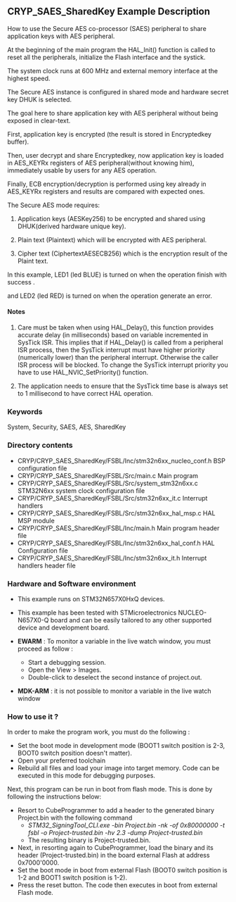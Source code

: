 ## <b>CRYP_SAES_SharedKey Example Description</b>

How to use the Secure AES co-processor (SAES) peripheral to share application keys
with AES peripheral.

At the beginning of the main program the HAL_Init() function is called to reset
all the peripherals, initialize the Flash interface and the systick.

The system clock runs at 600 MHz and external memory interface at the highest speed.

The Secure AES instance is configured in shared mode and hardware secret key DHUK is selected.

The goal here to share application key with AES peripheral without being exposed in clear-text.

First, application key is encrypted (the result is stored in Encryptedkey buffer).

Then, user decrypt and share Encryptedkey, now application key is loaded in AES_KEYRx registers
of AES peripheral(without knowing him), immediately usable by users for any AES operation.

Finally, ECB encryption/decryption is performed using key already in AES_KEYRx registers
and results are compared with expected ones.

The Secure AES mode requires:

1. Application keys (AESKey256) to be encrypted and shared using DHUK(derived hardware unique key).

2. Plain text (Plaintext) which will be encrypted with AES peripheral.

3. Cipher text (CiphertextAESECB256)  which is the encryption result of the Plaint text.

In this example, LED1 (led BLUE) is turned on when the operation finish with success .

and LED2 (led RED) is turned on when the operation generate an error.

#### <b>Notes</b>

 1. Care must be taken when using HAL_Delay(), this function provides accurate delay (in milliseconds)
    based on variable incremented in SysTick ISR. This implies that if HAL_Delay() is called from
    a peripheral ISR process, then the SysTick interrupt must have higher priority (numerically lower)
    than the peripheral interrupt. Otherwise the caller ISR process will be blocked.
    To change the SysTick interrupt priority you have to use HAL_NVIC_SetPriority() function.

 2. The application needs to ensure that the SysTick time base is always set to 1 millisecond
    to have correct HAL operation.

### <b>Keywords</b>

System, Security, SAES, AES, SharedKey

### <b>Directory contents</b>

  - CRYP/CRYP_SAES_SharedKey/FSBL/Inc/stm32n6xx_nucleo_conf.h        BSP configuration file
  - CRYP/CRYP_SAES_SharedKey/FSBL/Src/main.c                         Main program
  - CRYP/CRYP_SAES_SharedKey/FSBL/Src/system_stm32n6xx.c             STM32N6xx system clock configuration file
  - CRYP/CRYP_SAES_SharedKey/FSBL/Src/stm32n6xx_it.c                 Interrupt handlers
  - CRYP/CRYP_SAES_SharedKey/FSBL/Src/stm32n6xx_hal_msp.c            HAL MSP module
  - CRYP/CRYP_SAES_SharedKey/FSBL/Inc/main.h                         Main program header file
  - CRYP/CRYP_SAES_SharedKey/FSBL/Inc/stm32n6xx_hal_conf.h           HAL Configuration file
  - CRYP/CRYP_SAES_SharedKey/FSBL/Inc/stm32n6xx_it.h                 Interrupt handlers header file

### <b>Hardware and Software environment</b>

  - This example runs on STM32N657X0HxQ devices.

  - This example has been tested with STMicroelectronics NUCLEO-N657X0-Q
    board and can be easily tailored to any other supported device
    and development board.

  - **EWARM** : To monitor a variable in the live watch window, you must proceed as follow :
    - Start a debugging session.
    - Open the View > Images.
    - Double-click to deselect the second instance of project.out. 

  - **MDK-ARM** : it is not possible to monitor a variable in the live watch window    

### <b>How to use it ?</b> 

In order to make the program work, you must do the following :

 - Set the boot mode in development mode (BOOT1 switch position is 2-3, BOOT0 switch position doesn't matter).
 - Open your preferred toolchain
 - Rebuild all files and load your image into target memory. Code can be executed in this mode for debugging purposes.

 Next, this program can be run in boot from flash mode. This is done by following the instructions below:

 - Resort to CubeProgrammer to add a header to the generated binary Project.bin with the following command
   - *STM32_SigningTool_CLI.exe -bin Project.bin -nk -of 0x80000000 -t fsbl -o Project-trusted.bin -hv 2.3 -dump Project-trusted.bin*
   - The resulting binary is Project-trusted.bin.
 - Next, in resorting again to CubeProgrammer, load the binary and its header (Project-trusted.bin) in the board external Flash at address 0x7000'0000.
 - Set the boot mode in boot from external Flash (BOOT0 switch position is 1-2 and BOOT1 switch position is 1-2).
 - Press the reset button. The code then executes in boot from external Flash mode.